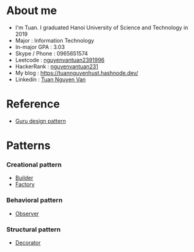 # About me
- I'm Tuan. I graduated Hanoi University of Science and Technology in 2019
- Major : Information Technology
- In-major GPA : 3.03
- Skype / Phone : 0965651574
- Leetcode : [nguyenvantuan2391996](https://leetcode.com/nguyenvantuan2391996/)
- HackerRank : [nguyenvantuan231](https://www.hackerrank.com/nguyenvantuan231)
- My blog : https://tuannguyenhust.hashnode.dev/
- Linkedin : [Tuan Nguyen Van](https://www.linkedin.com/in/tuan-nguyen-van-555315156/)

# Reference
- [Guru design pattern](https://refactoring.guru/design-patterns)

# Patterns
### Creational pattern

- [Builder](https://github.com/nguyenvantuan2391996/design-pattern-golang-example/tree/master/builder-pattern)
- [Factory](https://github.com/nguyenvantuan2391996/design-pattern-golang-example/tree/master/factory_pattern)

### Behavioral pattern

- [Observer](https://github.com/nguyenvantuan2391996/design-pattern-golang-example/tree/master/observer_pattern)

### Structural pattern

- [Decorator](https://github.com/nguyenvantuan2391996/design-pattern-golang-example/tree/master/decorator-pattern)

